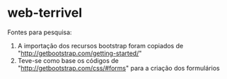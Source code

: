 # web-terrivel

Fontes para pesquisa:

1) A importação dos recursos bootstrap foram copiados de "http://getbootstrap.com/getting-started/"
2) Teve-se como base os códigos de "http://getbootstrap.com/css/#forms" para a criação dos formulários
